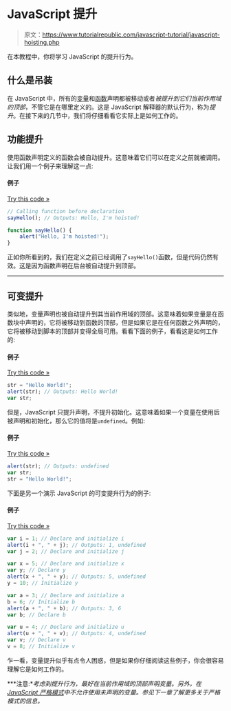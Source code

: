 # JavaScript 提升

> 原文：<https://www.tutorialrepublic.com/javascript-tutorial/javascript-hoisting.php>

在本教程中，你将学习 JavaScript 的提升行为。

## 什么是吊装

在 JavaScript 中，所有的[变量](javascript-variables.php)和[函数](javascript-functions.php)声明都被移动或者*被提升到它们当前作用域的顶部*，不管它是在哪里定义的。这是 JavaScript 解释器的默认行为，称为*提升*。在接下来的几节中，我们将仔细看看它实际上是如何工作的。

## 功能提升

使用函数声明定义的函数会被自动提升。这意味着它们可以在定义之前就被调用。让我们用一个例子来理解这一点:

#### 例子

[Try this code »](../codelab.php?topic=javascript&file=function-hoisting "Try this code using online Editor")

```js
// Calling function before declaration
sayHello(); // Outputs: Hello, I'm hoisted!

function sayHello() {
    alert("Hello, I'm hoisted!");
}
```

正如你所看到的，我们在定义之前已经调用了`sayHello()`函数，但是代码仍然有效。这是因为函数声明在后台被自动提升到顶部。

* * *

## 可变提升

类似地，变量声明也被自动提升到其当前作用域的顶部。这意味着如果变量是在函数块中声明的，它将被移动到函数的顶部，但是如果它是在任何函数之外声明的，它将被移动到脚本的顶部并变得全局可用。看看下面的例子，看看这是如何工作的:

#### 例子

[Try this code »](../codelab.php?topic=javascript&file=using-a-variable-before-it-is-declared "Try this code using online Editor")

```js
str = "Hello World!";
alert(str); // Outputs: Hello World!
var str;
```

但是，JavaScript 只提升声明，不提升初始化。这意味着如果一个变量在使用后被声明和初始化，那么它的值将是`undefined`。例如:

#### 例子

[Try this code »](../codelab.php?topic=javascript&file=using-a-variable-before-it-is-initialized "Try this code using online Editor")

```js
alert(str); // Outputs: undefined
var str;
str = "Hello World!";
```

下面是另一个演示 JavaScript 的可变提升行为的例子:

#### 例子

[Try this code »](../codelab.php?topic=javascript&file=variable-hoisting "Try this code using online Editor")

```js
var i = 1; // Declare and initialize i
alert(i + ", " + j); // Outputs: 1, undefined
var j = 2; // Declare and initialize j

var x = 5; // Declare and initialize x
var y; // Declare y
alert(x + ", " + y); // Outputs: 5, undefined
y = 10; // Initialize y

var a = 3; // Declare and initialize a
b = 6; // Initialize b
alert(a + ", " + b); // Outputs: 3, 6
var b; // Declare b

var u = 4; // Declare and initialize u
alert(u + ", " + v); // Outputs: 4, undefined
var v; // Declare v
v = 8; // Initialize v
```

乍一看，变量提升似乎有点令人困惑，但是如果你仔细阅读这些例子，你会很容易理解它是如何工作的。

 ***注意:**考虑到提升行为，最好在当前作用域的顶部声明变量。另外，在 [JavaScript 严格模式](javascript-strict-mode.php)中不允许使用未声明的变量。参见下一章了解更多关于严格模式的信息。*